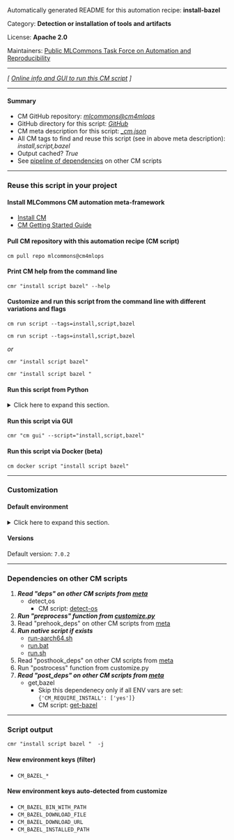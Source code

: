 Automatically generated README for this automation recipe: **install-bazel**

Category: **Detection or installation of tools and artifacts**

License: **Apache 2.0**

Maintainers: [Public MLCommons Task Force on Automation and Reproducibility](https://github.com/mlcommons/ck/blob/master/docs/taskforce.md)

---
*[ [Online info and GUI to run this CM script](https://access.cknowledge.org/playground/?action=scripts&name=install-bazel,dfd3d2bf5b764175) ]*

---
#### Summary

* CM GitHub repository: *[mlcommons@cm4mlops](https://github.com/mlcommons/cm4mlops/tree/dev)*
* GitHub directory for this script: *[GitHub](https://github.com/mlcommons/cm4mlops/tree/dev/script/install-bazel)*
* CM meta description for this script: *[_cm.json](_cm.json)*
* All CM tags to find and reuse this script (see in above meta description): *install,script,bazel*
* Output cached? *True*
* See [pipeline of dependencies](#dependencies-on-other-cm-scripts) on other CM scripts


---
### Reuse this script in your project

#### Install MLCommons CM automation meta-framework

* [Install CM](https://access.cknowledge.org/playground/?action=install)
* [CM Getting Started Guide](https://github.com/mlcommons/ck/blob/master/docs/getting-started.md)

#### Pull CM repository with this automation recipe (CM script)

```cm pull repo mlcommons@cm4mlops```

#### Print CM help from the command line

````cmr "install script bazel" --help````

#### Customize and run this script from the command line with different variations and flags

`cm run script --tags=install,script,bazel`

`cm run script --tags=install,script,bazel `

*or*

`cmr "install script bazel"`

`cmr "install script bazel " `


#### Run this script from Python

<details>
<summary>Click here to expand this section.</summary>

```python

import cmind

r = cmind.access({'action':'run'
                  'automation':'script',
                  'tags':'install,script,bazel'
                  'out':'con',
                  ...
                  (other input keys for this script)
                  ...
                 })

if r['return']>0:
    print (r['error'])

```

</details>


#### Run this script via GUI

```cmr "cm gui" --script="install,script,bazel"```

#### Run this script via Docker (beta)

`cm docker script "install script bazel" `

___
### Customization

#### Default environment

<details>
<summary>Click here to expand this section.</summary>

These keys can be updated via `--env.KEY=VALUE` or `env` dictionary in `@input.json` or using script flags.


</details>

#### Versions
Default version: `7.0.2`

___
### Dependencies on other CM scripts


  1. ***Read "deps" on other CM scripts from [meta](https://github.com/mlcommons/cm4mlops/tree/dev/script/install-bazel/_cm.json)***
     * detect,os
       - CM script: [detect-os](https://github.com/mlcommons/cm4mlops/tree/master/script/detect-os)
  1. ***Run "preprocess" function from [customize.py](https://github.com/mlcommons/cm4mlops/tree/dev/script/install-bazel/customize.py)***
  1. Read "prehook_deps" on other CM scripts from [meta](https://github.com/mlcommons/cm4mlops/tree/dev/script/install-bazel/_cm.json)
  1. ***Run native script if exists***
     * [run-aarch64.sh](https://github.com/mlcommons/cm4mlops/tree/dev/script/install-bazel/run-aarch64.sh)
     * [run.bat](https://github.com/mlcommons/cm4mlops/tree/dev/script/install-bazel/run.bat)
     * [run.sh](https://github.com/mlcommons/cm4mlops/tree/dev/script/install-bazel/run.sh)
  1. Read "posthook_deps" on other CM scripts from [meta](https://github.com/mlcommons/cm4mlops/tree/dev/script/install-bazel/_cm.json)
  1. Run "postrocess" function from customize.py
  1. ***Read "post_deps" on other CM scripts from [meta](https://github.com/mlcommons/cm4mlops/tree/dev/script/install-bazel/_cm.json)***
     * get,bazel
       * Skip this dependenecy only if all ENV vars are set:<br>
`{'CM_REQUIRE_INSTALL': ['yes']}`
       - CM script: [get-bazel](https://github.com/mlcommons/cm4mlops/tree/master/script/get-bazel)

___
### Script output
`cmr "install script bazel "  -j`
#### New environment keys (filter)

* `CM_BAZEL_*`
#### New environment keys auto-detected from customize

* `CM_BAZEL_BIN_WITH_PATH`
* `CM_BAZEL_DOWNLOAD_FILE`
* `CM_BAZEL_DOWNLOAD_URL`
* `CM_BAZEL_INSTALLED_PATH`